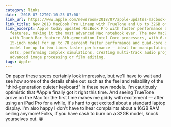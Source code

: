 ```yaml
---
category: links
date: '2018-07-12T07:10:25-07:00'
link_url: https://www.apple.com/newsroom/2018/07/apple-updates-macbook-pro-with-faster-performance-and-new-features-for-pros/
link_title: New 2018 MacBook Pro Lineup with TrueTone and Up to 32GB of RAM
link_excerpt: Apple today updated MacBook Pro with faster performance and new pro
  features, making it the most advanced Mac notebook ever. The new MacBook Pro models
  with Touch Bar feature 8th-generation Intel Core processors, with 6-core on the
  15-inch model for up to 70 percent faster performance and quad-core on the 13-inch
  model for up to two times faster performance — ideal for manipulating large data
  sets, performing complex simulations, creating multi-track audio projects or doing
  advanced image processing or film editing.
tags: Apple
---
```


On paper these specs certainly look impressive, but we'll have to wait and see how some of the details shake out such as the feel and reliability of the "third-generation quieter keyboard" in these new models. I'm cautiously optimistic that #Apple finally got it right this time. And seeing TrueTone arrive on the Mac for the first time makes me giddy with excitement — after using an iPad Pro for a while, it's hard to get excited about a standard laptop display. I'm also happy I don't have to hear complaints about a 16GB RAM ceiling anymore! Folks, if you have cash to burn on a 32GB model, knock yourselves out. 😜
